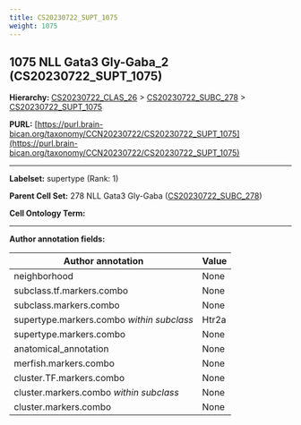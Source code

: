 ```yaml
---
title: CS20230722_SUPT_1075
weight: 1075
---
```

## 1075 NLL Gata3 Gly-Gaba_2 (CS20230722_SUPT_1075)
<b>Hierarchy: </b>
[CS20230722_CLAS_26](../CS20230722_CLAS_26) >
[CS20230722_SUBC_278](../CS20230722_SUBC_278) >
[CS20230722_SUPT_1075](../CS20230722_SUPT_1075)

**PURL:** [https://purl.brain-bican.org/taxonomy/CCN20230722/CS20230722_SUPT_1075](https://purl.brain-bican.org/taxonomy/CCN20230722/CS20230722_SUPT_1075)

---


**Labelset:** supertype (Rank: 1)

**Parent Cell Set:** 278 NLL Gata3 Gly-Gaba ([CS20230722_SUBC_278](../CS20230722_SUBC_278))



**Cell Ontology Term:** 

[MARKER GENES.]: #


---

[TRANSFERRED ANNOTATIONS.]: #


[AUTHOR ANNOTATION FIELDS.]: #


**Author annotation fields:**

| Author annotation | Value |
|-------------------|-------|
|neighborhood|None|
|subclass.tf.markers.combo|None|
|subclass.markers.combo|None|
|supertype.markers.combo _within subclass_|Htr2a|
|supertype.markers.combo|None|
|anatomical_annotation|None|
|merfish.markers.combo|None|
|cluster.TF.markers.combo|None|
|cluster.markers.combo _within subclass_|None|
|cluster.markers.combo|None|
